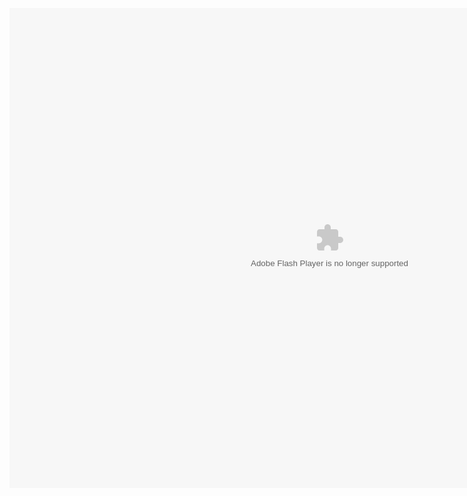 <!-- 背景动画 -->
<canvas id="c_n9" width="1920" height="990" style="position: fixed; top: 0px; left: 0px; z-index: -1; opacity: 0.5;"></canvas>
<script src="https://files.cnblogs.com/files/jingmoxukong/canvas-nest.min.js"></script>
<canvas id="c_n8" width="1536" height="723" style="position: fixed; top: 0px; left: 0px; z-index: -1; opacity: 0.5;"></canvas>

<!-- 思维导图 -->
<div>
  <object width="1024" height="768" data="http://files.cnblogs.com/LastBird/Java%E5%9F%BA%E7%A1%80%EF%BC%9A%E5%B8%B8%E7%94%A8%E7%B1%BB%26%E5%AE%B9%E5%99%A8.swf" type="application/x-shockwave-flash">
  </object>
</div>
